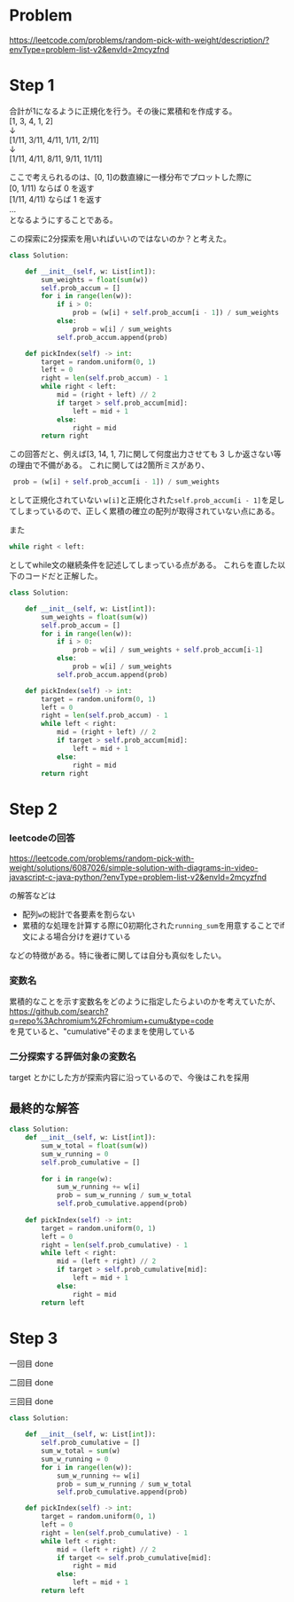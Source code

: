 # Problem
https://leetcode.com/problems/random-pick-with-weight/description/?envType=problem-list-v2&envId=2mcyzfnd


# Step 1
合計が1になるように正規化を行う。その後に累積和を作成する。  
[1, 3, 4, 1, 2]  
↓  
[1/11, 3/11, 4/11, 1/11, 2/11]  
↓  
[1/11, 4/11, 8/11, 9/11, 11/11]

ここで考えられるのは、[0, 1]の数直線に一様分布でプロットした際に    
\[0, 1/11\) ならば 0 を返す  
\[1/11, 4/11\) ならば 1 を返す  
...  
となるようにすることである。

この探索に2分探索を用いればいいのではないのか？と考えた。  

```python
class Solution:

    def __init__(self, w: List[int]):
        sum_weights = float(sum(w))
        self.prob_accum = []
        for i in range(len(w)):
            if i > 0:
                prob = (w[i] + self.prob_accum[i - 1]) / sum_weights
            else:
                prob = w[i] / sum_weights
            self.prob_accum.append(prob)

    def pickIndex(self) -> int:
        target = random.uniform(0, 1)
        left = 0
        right = len(self.prob_accum) - 1
        while right < left:
            mid = (right + left) // 2
            if target > self.prob_accum[mid]:
                left = mid + 1
            else:
                right = mid
        return right
```
この回答だと、例えば[3, 14, 1, 7]に関して何度出力させても 3 しか返さない等の理由で不備がある。
これに関しては2箇所ミスがあり、
```python
 prob = (w[i] + self.prob_accum[i - 1]) / sum_weights
```
として正規化されていない ```w[i]```と正規化された```self.prob_accum[i - 1]```を足してしまっているので、正しく累積の確立の配列が取得されていない点にある。

また
```python
while right < left:
```
としてwhile文の継続条件を記述してしまっている点がある。
これらを直した以下のコードだと正解した。

```python
class Solution:

    def __init__(self, w: List[int]):
        sum_weights = float(sum(w))
        self.prob_accum = []
        for i in range(len(w)):
            if i > 0:
                prob = w[i] / sum_weights + self.prob_accum[i-1]
            else:
                prob = w[i] / sum_weights
            self.prob_accum.append(prob)

    def pickIndex(self) -> int:
        target = random.uniform(0, 1)
        left = 0
        right = len(self.prob_accum) - 1
        while left < right:
            mid = (right + left) // 2
            if target > self.prob_accum[mid]:
                left = mid + 1
            else:
                right = mid
        return right
```

# Step 2
### leetcodeの回答
https://leetcode.com/problems/random-pick-with-weight/solutions/6087026/simple-solution-with-diagrams-in-video-javascript-c-java-python/?envType=problem-list-v2&envId=2mcyzfnd

の解答などは
- 配列```w```の総計で各要素を割らない
- 累積的な処理を計算する際に0初期化された```running_sum```を用意することでif文による場合分けを避けている

などの特徴がある。特に後者に関しては自分も真似をしたい。

### 変数名
累積的なことを示す変数名をどのように指定したらよいのかを考えていたが、  
https://github.com/search?q=repo%3Achromium%2Fchromium+cumu&type=code  
を見ていると、"cumulative"そのままを使用している

### 二分探索する評価対象の変数名
target とかにした方が探索内容に沿っているので、今後はこれを採用

## 最終的な解答

```python
class Solution:
    def __init__(self, w: List[int]):
        sum_w_total = float(sum(w))
        sum_w_running = 0
        self.prob_cumulative = []
        
        for i in range(w):
            sum_w_running += w[i]
            prob = sum_w_running / sum_w_total
            self.prob_cumulative.append(prob)
    
    def pickIndex(self) -> int:
        target = random.uniform(0, 1)
        left = 0
        right = len(self.prob_cumulative) - 1
        while left < right:
            mid = (left + right) // 2
            if target > self.prob_cumulative[mid]:
                left = mid + 1
            else:
                right = mid
        return left
```

# Step 3
一回目 done

二回目 done

三回目 done

```python
class Solution:

    def __init__(self, w: List[int]):
        self.prob_cumulative = []
        sum_w_total = sum(w)
        sum_w_running = 0
        for i in range(len(w)):
            sum_w_running += w[i]
            prob = sum_w_running / sum_w_total
            self.prob_cumulative.append(prob)

    def pickIndex(self) -> int:
        target = random.uniform(0, 1)
        left = 0
        right = len(self.prob_cumulative) - 1
        while left < right:
            mid = (left + right) // 2
            if target <= self.prob_cumulative[mid]:
                right = mid
            else:
                left = mid + 1
        return left
```
